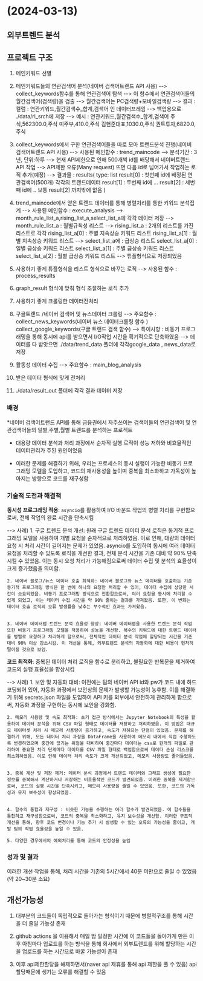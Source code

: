 # (2024-03-13)

## 외부트렌드 분석

## 프로젝트 구조

1. 메인키워드 선별

2. 메인키워드들의 연관검색어 분석(네이버 검색어트랜드 API 사용)
--> collect_keywords함수를 통해 연관검색어 탐색
--> 이 함수에서 연관검색어들의 월간검색어(검색량)을 검출
--> 월간검색어는 PC검색량+모바일검색량
--> 결과 : 컬럼 : 연관키워드,월간검색수_합계,검색어 인 데이터프레임 
--> 백업용으로 ./data/rl_srch에 저장
--> 예시 : 
연관키워드,월간검색수_합계,검색어
주식,562300.0,주식
미주부,410.0,주식
김현준대표,1030.0,주식
퀀트투자,6820.0,주식

3. collect_keywords에서 구한 연관검색어들을 따로 모아 트랜드분석 진행(네이버 검색어트랜드 API 사용)
--> 사용된 메인함수 : trend_maincode
--> 분석기간 : 3년, 단위:하루
--> 현재 API제한으로 인해 500개씩 id를 배당해서 네이버트랜드API 작업
--> API제한 오류(Many request) 뜨면 다음 id로 넘어가서 작업하는 로직 추가(예정)
--> 결과물 : results(
    type: list
    result[0] : 첫번째 id에 배정된 연관검색어(500개) 각각의 트랜드데이터
    result[1] : 두번째 id에 ...
    result[2] : 세번째 id에 ..
    보통 result[2] 까지밖에 없음
)

4. trend_maincode에서 얻은 트랜드 데이터를 통해 병렬처리를 통한 키워드 분석집계
--> 사용된 메인함수 : execute_analysis
--> month_rule_list_a,rising_list_a,select_list_a에 각각 데이터 저장
--> month_rule_list_a : 월별규칙성 리스트
--> rising_list_a : 2개의 리스트를 가진 리스트로 각각
rising_list_a[0] : 주별 지속상승 키워드 리스트
rising_list_a[1] : 월별 지속상승 키워드 리스트
--> select_list_a에 : 급상승 리스트
select_list_a[0] : 일별 급상승 키워드 리스트
select_list_a[1] : 주별 급상승 키워드 리스트
select_list_a[2] : 월별 급상승 키워드 리스트
--> 튜플형식으로 저장되었음

5. 사용하기 좋게 튜플형식을 리스트 형식으로 바꾸는 로직
--> 사용된 함수 : process_results

6. graph_result 형식에 맞춰 형식 조절하는 로직 추가

7. 사용하기 좋게 크롤링한 데이터전처리

8. 구글트랜드 /네이버 검색어 및 뉴스데이터 크롤링
--> 주요함수 : collect_news_keywords(네이버 뉴스 데이터크롤링 함수 )
               collect_google_keywords(구글 트랜드 검색 함수)
--> 특이사항 : 비동기 프로그래밍을 통해 동시에 api를 받으면서 I/O작업 시간을 획기적으로 단축하였음
--> 데이터를 다 받앗으면 ./data/trend_data 폴더에 각각google_data , news_data로 저장
9. 활동성 데이터 수집
--> 주요함수 : main_blog_analysis

10. 받은 데이터 형식에 맞게 전처리

11. ./data/result_out 폴더에 각각 결과 데이터 저장

### 배경

 *네이버 검색어트랜드 API를 통해 금융권에서 자주쓰이는 검색어들의 연관검색어 및 연관검색어들의 일별,주별,월별 트랜드를 분석하는 프로젝트

* 대용량 데이터 분석과 처리 과정에서 순차적 실행 로직이 성능 저하와 비효율적인 데이터관리가 주된 원인이었음

* 이러한 문제를 해결하기 위해, 우리는 프로세스의 동시 실행이 가능한 비동기 프로그래밍 모델을 도입하고, 코드의 재사용성을 높이며 중복을 최소화하고 가독성이 높아지는 방향으로 코드를 재구성함

### 기술적 도전과 해결책

**동시성 프로그래밍 적용**: `asyncio`를 활용하여 I/O 바운드 작업의 병렬 처리를 구현함으로써, 전체 작업의 완료 시간을 단축시킴

--> 사례)
    1. 구글 트렌드 분석 개선: 원래 구글 트렌드 데이터 분석 로직은 동기적 프로그래밍 모델을 사용하여 개별 요청을 순차적으로 처리하였음. 이로 인해, 대량의 데이터 요청 시 처리 시간이 길어지는 문제가 있었음. asyncio를 도입하여 동시에 여러 데이터 요청을 처리할 수 있도록 로직을 개선한 결과, 전체 분석 시간을 기존 대비 약 90% 단축시킬 수 있었음. 이는 동시 요청 처리가 가능해짐으로써 데이터 수집 및 분석의 효율성이 크게 증가했음을 의미함.


    2. 네이버 블로그/뉴스 데이터 호출 최적화: 네이버 블로그와 뉴스 데이터를 호출하는 기존 동기적 프로그래밍 방식은 한 번에 하나의 요청만 처리할 수 있어, 데이터 수집에 상당한 시간이 소요되었음. 비동기 프로그래밍 방식으로 전환함으로써, 여러 요청을 동시에 처리할 수 있게 되었고, 이는 데이터 수집 시간을 약 90% 줄이는 결과를 가져왔음. 또한, 이 변화는 데이터 호출 로직의 오류 발생률을 낮추는 부수적인 효과도 가져왔음.


    3. 네이버 데이터랩 트렌드 분석 효율성 향상: 네이버 데이터랩을 사용한 트렌드 분석 작업 또한 비동기 프로그래밍 모델을 적용하여 성능을 개선함. 복수의 키워드에 대한 트렌드 데이터를 병렬로 요청하고 처리하게 함으로써, 전체적인 데이터 분석 작업에 할당되는 시간을 기존 대비 90% 이상 감소시킴. 이 개선을 통해, 외부트렌드 분석의 자동화에 대한 비용이 현저히 떨어질 것으로 보임.


 **코드 최적화**: 중복된 데이터 처리 로직을 함수로 분리하고, 불필요한 반복문을 제거하여 코드의 실행 효율성을 향상시킴

--> 사례)
    1. 보안 및 자동화 대비: 이전에는 팀의 네이버 API id와 pw가 코드 내에 하드코딩되어 있어, 자동화 과정에서 보안상의 문제가 발생할 가능성이 농후함. 이를 해결하기 위해 secrets.json 파일을 도입하여 API 키를 외부에서 안전하게 관리하게 함으로써, 자동화 과정을 구현하는 동시에 보안을 강화함.


    2. 메모리 사용량 및 속도 최적화: 초기 접근 방식에서는 Jupyter Notebook의 특성을 활용하여 데이터 분석을 위해 CSV 파일 형태로 데이터를 저장하고 처리하였음. 이 방법은 대규모 데이터셋 처리 시 메모리 사용량이 증가하고, 속도가 저하되는 단점이 있었음. 문제를 해결하기 위해, 모든 데이터 처리 과정을 DataFrame을 사용하여 메모리 내에서 직접 수행하도록 변경하였으며 중간에 끊기는 위험을 대비하여 중간마다 데이터는 csv로 한개의 파일로 관리하여 중요한 처리 단계마다 데이터를 CSV 파일 형태로 백업함으로써 데이터 손실 리스크를 최소화하였음. 이로 인해 데이터 처리 속도가 크게 개선되었고, 메모리 사용량도 줄어들었음.


    3. 중복 계산 및 저장 제거: 데이터 분석 과정에서 트렌드 데이터와 그래프 생성에 필요한 정보를 중복해서 계산하거나 저장하는 비효율적인 코드가 발견되었음. 이러한 중복을 제거함으로써, 코드의 실행 시간을 단축시키고, 메모리 사용량을 줄일 수 있었음. 또한, 코드의 가독성과 유지 보수성이 향상되었음.


    4. 함수의 통합과 재구성 : 비슷한 기능을 수행하는 여러 함수가 발견되었음. 이 함수들을 통합하고 재구성함으로써, 코드의 중복을 최소화하고, 유지 보수성을 개선함. 이러한 구조적 개선을 통해, 향후 코드 변경이나 기능 추가 시 발생할 수 있는 오류의 가능성을 줄이고, 개발 팀의 작업 효율성을 높일 수 있음.

    5. 다양한 경우에서의 예외처리를 통해 코드의 안정성을 높임

### 성과 및 결과

이러한 개선 작업을 통해, 처리 시간을 기존의 5시간에서 40분 미만으로 줄일 수 있었음(약 20~30분 소요)

## 개선가능성

1. 대부분의 코드들이 독립적으로 돌아가는 형식이기 때문에 병렬적구조를 통해 시간을 더 줄일 가능성 존재

2. github actions 을 이용해서 매일 밤 일정한 시간에 이 코드들을 돌아가게 만든 이후 아침마다 업로드를 하는 방식을 통해 회사에서 외부트렌드를 위해 할당하는 시간을 업로드를 하는 시간으로 바꿀 가능성이 존재

3. 이후 api제한할당을 해제하면서(naver api 제휴를 통해 api 제한을 풀 수 있음) api할당때문에 생기는 오류를 해결할 수 있음